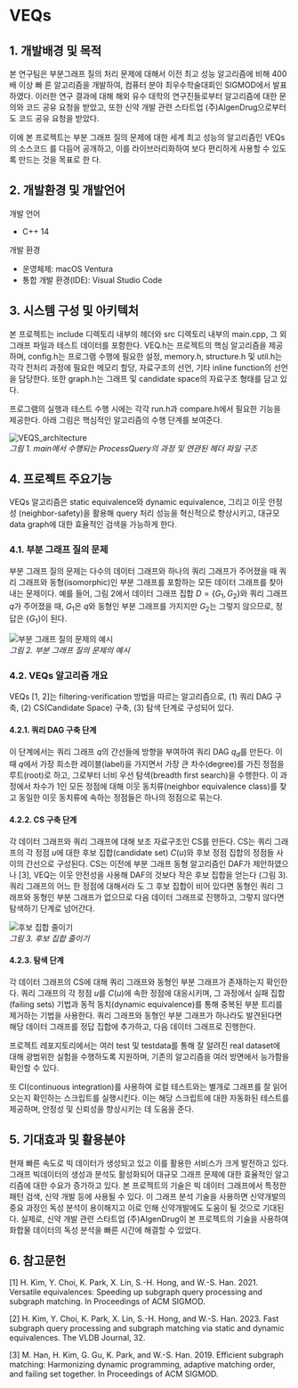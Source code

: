 # VEQs
## 1. 개발배경 및 목적
본 연구팀은 부분그래프 질의 처리 문제에 대해서 이전 최고 성능 알고리즘에 비해 400배 이상 빠 른 알고리즘을 개발하여, 컴퓨터 분야 최우수학술대회인 SIGMOD에서 발표하였다. 이러한 연구 결과에 대해 해외 유수 대학의 연구진들로부터 알고리즘에 대한 문의와 코드 공유 요청을 받았고, 또한 신약 개발 관련 스타트업 (주)AIgenDrug으로부터도 코드 공유 요청을 받았다.  
  
이에 본 프로젝트는 부분 그래프 질의 문제에 대한 세계 최고 성능의 알고리즘인 VEQs의 소스코드 를 다듬어 공개하고, 이를 라이브러리화하여 보다 편리하게 사용할 수 있도록 만드는 것을 목표로 한 다.

## 2. 개발환경 및 개발언어
개발 언어
- C++ 14

개발 환경
- 운영체제: macOS Ventura
- 통합 개발 환경(IDE): Visual Studio Code

## 3. 시스템 구성 및 아키텍처
본 프로젝트는 include 디렉토리 내부의 헤더와 src 디렉토리 내부의 main.cpp, 그 외 그래프 파일과 테스트 데이터를 포함한다. VEQ.h는 프로젝트의 핵심 알고리즘을 제공하며, config.h는 프로그램 수행에 필요한 설정, memory.h, structure.h 및 util.h는 각각 전처리 과정에 필요한 메모리 할당, 자료구조의 선언, 기타 inline function의 선언을 담당한다. 또한 graph.h는 그래프 및 candidate space의 자료구조 형태를 담고 있다.

프로그램의 실행과 테스트 수행 시에는 각각 run.h과 compare.h에서 필요한 기능을 제공한다. 아래 그림은 핵심적인 알고리즘의 수행 단계를 보여준다.

![VEQS_architecture](https://github.com/SNUCSE-CTA/VEQ_S/assets/83649602/76422cab-ce5e-42b5-b02f-27186859b445)  
*그림 1. main에서 수행되는 ProcessQuery의 과정 및 연관된 헤더 파일 구조*

## 4. 프로젝트 주요기능
VEQs 알고리즘은 static equivalence와 dynamic equivalence, 그리고 이웃 안정성 (neighbor-safety)을 활용해 query 처리 성능을 혁신적으로 향상시키고, 대규모 data graph에 대한 효율적인 검색을 가능하게 한다.

### 4.1. 부분 그래프 질의 문제
부분 그래프 질의 문제는 다수의 데이터 그래프와 하나의 쿼리 그래프가 주어졌을 때 쿼리 그래프와 동형(isomorphic)인 부분 그래프를 포함하는 모든 데이터 그래프를 찾아내는 문제이다. 예를 들어, 그림 2에서 데이터 그래프 집합 $D=\{G_1, G_2\}$와 쿼리 그래프 $q$가 주어졌을 때, $G_1$은 $q$와 동형인
부분 그래프를 가지지만 $G_2$는 그렇지 않으므로, 정답은 $\{G_1\}$이 된다.

![부분 그래프 질의 문제의 예시](https://github.com/SNUCSE-CTA/VEQ_S/assets/83649602/fb8b4d4d-bc01-44d5-9204-b630bf2efd87)  
*그림 2. 부분 그래프 질의 문제의 예시*

### 4.2. VEQs 알고리즘 개요
VEQs [1, 2]는 filtering-verification 방법을 따르는 알고리즘으로, (1) 쿼리 DAG 구축, (2) CS(Candidate Space) 구축, (3) 탐색 단계로 구성되어 있다.

#### 4.2.1. 쿼리 DAG 구축 단계
이 단계에서는 쿼리 그래프 $q$의 간선들에 방향을 부여하여 쿼리 DAG $q_d$를 만든다. 이때 $q$에서 가장 희소한 레이블(label)을 가지면서 가장 큰 차수(degree)를 가진 정점을 루트(root)로 하고, 그로부터 너비 우선 탐색(breadth first search)을 수행한다. 이 과정에서 차수가 1인 모든 정점에 대해 이웃 동치류(neighbor equivalence class)를 찾고 동일한 이웃 동치류에 속하는 정점들은 하나의 정점으로 묶는다.

#### 4.2.2. CS 구축 단계
각 데이터 그래프와 쿼리 그래프에 대해 보조 자료구조인 CS를 만든다. CS는 쿼리 그래프의 각 정점 $u$에 대한 후보 집합(candidate set) $C(u)$와 후보 정점 집합의 정점들 사이의 간선으로 구성된다. CS는 이전에 부분 그래프 동형 알고리즘인 DAF가 제안하였으나 [3], VEQ는 이웃 안전성을 사용해 DAF의 것보다 작은 후보 집합을 얻는다 (그림 3). 쿼리 그래프의 어느 한 정점에 대해서라 도 그 후보 집합이 비어 있다면 동형인 쿼리 그래프와 동형인 부분 그래프가 없으므로 다음 데이터 그래프로 진행하고, 그렇지 않다면 탐색하기 단계로 넘어간다.

![후보 집합 줄이기](https://github.com/SNUCSE-CTA/VEQ_S/assets/83649602/27b65097-93cc-44e9-a33a-07d1ca6fddc8)  
*그림 3. 후보 집합 줄이기*

#### 4.2.3. 탐색 단계
각 데이터 그래프의 CS에 대해 쿼리 그래프와 동형인 부분 그래프가 존재하는지 확인한다. 쿼리 그래프의 각 정점 $u$를 $C(u)$에 속한 정점에 대응시키며, 그 과정에서 실패 집합(failing sets) 기법과 동적 동치(dynamic equivalence)를 통해 중복된 부분 트리를 제거하는 기법을 사용한다. 쿼리 그래프와 동형인 부분 그래프가 하나라도 발견된다면 해당 데이터 그래프를 정답 집합에 추가하고, 다음 데이터 그래프로 진행한다.

프로젝트 레포지토리에서는 여러 test 및 testdata를 통해 잘 알려진 real dataset에 대해 광범위한 실험을 수행하도록 지원하며, 기존의 알고리즘을 여러 방면에서 능가함을 확인할 수 있다.

또 CI(continuous integration)를 사용하여 로컬 테스트와는 별개로 그래프를 잘 읽어오는지 확인하는 스크립트를 실행시킨다. 이는 해당 스크립트에 대한 자동화된 테스트를 제공하며, 안정성 및 신뢰성을 향상시키는 데 도움을 준다.

## 5. 기대효과 및 활용분야
현재 빠른 속도로 빅 데이터가 생성되고 있고 이를 활용한 서비스가 크게 발전하고 있다. 그래프 빅데이터의 생성과 분석도 활성화되어 대규모 그래프 문제에 대한 효율적인 알고리즘에 대한 수요가 증가하고 있다. 본 프로젝트의 기술은 빅 데이터 그래프에서 특정한 패턴 검색, 신약 개발 등에 사용될 수 있다. 이 그래프 분석 기술을 사용하면 신약개발의 중요 과정인 독성 분석이 용이해지고 이로 인해 신약개발에도 도움이 될 것으로 기대된다. 실제로, 신약 개발 관련 스타트업 (주)AIgenDrug이 본 프로젝트의 기술을 사용하여 화합물 데이터의 독성 분석을 빠른 시간에 해결할 수 있었다.

## 6. 참고문헌
[1] H. Kim, Y. Choi, K. Park, X. Lin, S.-H. Hong, and W.-S. Han. 2021. Versatile equivalences: Speeding up subgraph query processing and subgraph matching. In Proceedings of ACM SIGMOD.

[2] H. Kim, Y. Choi, K. Park, X. Lin, S.-H. Hong, and W.-S. Han. 2023. Fast subgraph query processing and subgraph matching via static and dynamic equivalences. The VLDB Journal, 32.

[3] M. Han, H. Kim, G. Gu, K. Park, and W.-S. Han. 2019. Efficient subgraph matching: Harmonizing dynamic programming, adaptive matching order, and failing set together. In Proceedings of ACM SIGMOD.

